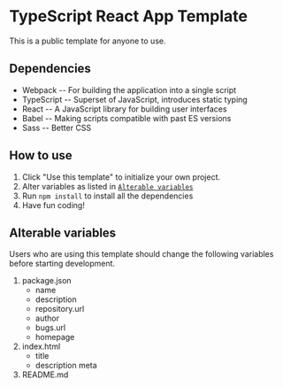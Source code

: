 # TypeScript React App Template
This is a public template for anyone to use. 

## Dependencies
- Webpack -- For building the application into a single script
- TypeScript -- Superset of JavaScript, introduces static typing
- React -- A JavaScript library for building user interfaces
- Babel -- Making scripts compatible with past ES versions
- Sass -- Better CSS

## How to use
1. Click "Use this template" to initialize your own project.
2. Alter variables as listed in [`Alterable variables`](#alterable-variables)
3. Run `npm install` to install all the dependencies
4. Have fun coding!

## Alterable variables
Users who are using this template should change the following variables before starting development.
1. package.json
    - name
    - description
    - repository.url
    - author
    - bugs.url
    - homepage
2. index.html
    - title
    - description meta
3. README.md
